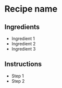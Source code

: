 # Recipe name

## Ingredients

- Ingredient 1
- Ingredient 2
- Ingredient 3

## Instructions

- Step 1
- Step 2
